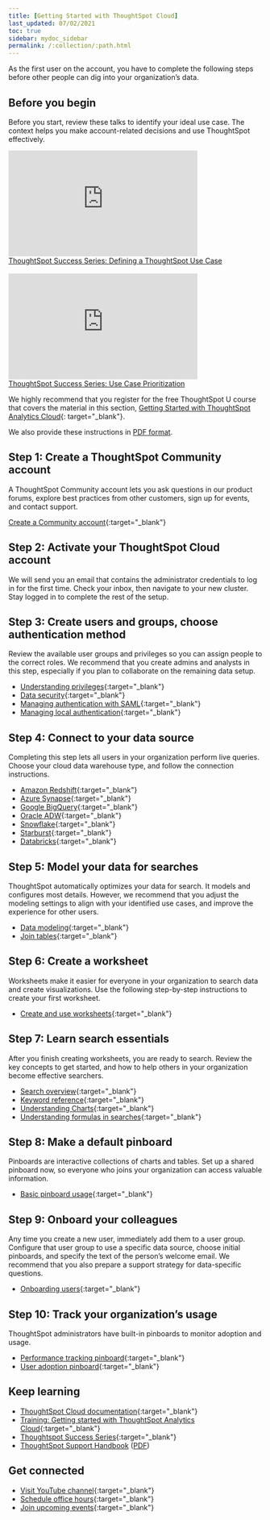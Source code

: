 ```yaml
---
title: [Getting Started with ThoughtSpot Cloud]
last_updated: 07/02/2021
toc: true
sidebar: mydoc_sidebar
permalink: /:collection/:path.html
---
```


As the first user on the account, you have to complete the following steps before other people can dig into your organization’s data.

## Before you begin

Before you start, review these talks to identify your ideal use case. The context helps you make account-related decisions and use ThoughtSpot effectively.

<div><iframe width="375" height="210" src="https://www.youtube.com/embed/_HqB__xe3bo" title="YouTube video player" frameborder="0" allow="accelerometer; autoplay; clipboard-write; encrypted-media; gyroscope; picture-in-picture" allowfullscreen></iframe><br />
<a href="https://youtu.be/_HqB__xe3bo" target="_blank">ThoughtSpot Success Series: Defining a ThoughtSpot Use Case</a>
</div>
<br/>
<div><iframe width="375" height="210" src="https://www.youtube.com/embed/W5dwAmLSwT0" title="YouTube video player" frameborder="0" allow="accelerometer; autoplay; clipboard-write; encrypted-media; gyroscope; picture-in-picture" allowfullscreen></iframe><br />
<a href="https://youtu.be/W5dwAmLSwT0"  target="_blank">ThoughtSpot Success Series: Use Case Prioritization</a>
</div>

We highly recommend that you register for the free ThoughtSpot U course that covers the material in this section, [Getting Started with ThoughtSpot Analytics Cloud](https://training.thoughtspot.com/getting-started-with-thoughtspot-cloud){: target="_blank"}.

We also provide these instructions in <a href="{{ site.baseurl }}/downloads/ts-cloud-get-started.pdf" download>PDF format</a>.

## Step 1: Create a ThoughtSpot Community account

A ThoughtSpot Community account lets you ask questions in our product forums, explore best practices from other customers, sign up for events, and contact support.

[Create a Community account](https://community.thoughtspot.com/customers/s/login/SelfRegister){:target="_blank"}

## Step 2: Activate your ThoughtSpot Cloud account

We will send you an email that contains the administrator credentials to log in for the first time. Check your inbox, then navigate to your new cluster. Stay logged in to complete the rest of the setup.

## Step 3: Create users and groups, choose authentication method

Review the available user groups and privileges so you can assign people to the correct roles. We recommend that you create admins and analysts in this step, especially if you plan to collaborate on the remaining data setup.

- [Understanding privileges]({{site.baseurl}}/end-user/introduction/about-privileges-end-user.html){:target="_blank"}
- [Data security]({{site.baseurl}}/admin/data-security/sharing-security-overview.html){:target="_blank"}
- [Managing authentication with SAML]({{site.baseurl}}/admin/ts-cloud/authentication-integration.html){:target="_blank"}
- [Managing local authentication]({{site.baseurl}}/admin/ts-cloud/authentication-local.html){:target="_blank"}

## Step 4: Connect to your data source
Completing this step lets all users in your organization perform live queries. Choose your cloud data warehouse type, and follow the connection instructions.
- [Amazon Redshift]({{site.baseurl}}/admin/ts-cloud/ts-cloud-embrace-redshift.html){:target="_blank"}
- [Azure Synapse]({{site.baseurl}}/admin/ts-cloud/ts-cloud-embrace-synapse.html){:target="_blank"}
- [Google BigQuery]({{site.baseurl}}/admin/ts-cloud/ts-cloud-embrace-gbq.html){:target="_blank"}
- [Oracle ADW]({{site.baseurl}}/admin/ts-cloud/ts-cloud-embrace-adw.html){:target="_blank"}
- [Snowflake]({{site.baseurl}}/admin/ts-cloud/ts-cloud-embrace-snowflake.html){:target="_blank"}
- [Starburst]({{site.baseurl}}/admin/ts-cloud/ts-cloud-embrace-starburst.html){:target="_blank"}
- [Databricks]({{site.baseurl}}/admin/ts-cloud/ts-cloud-embrace-databricks.html){:target="_blank"}

## Step 5: Model your data for searches

ThoughtSpot automatically optimizes your data for search. It models and configures most details. However, we recommend that you adjust the modeling settings to align with your identified use cases, and improve the experience for other users.

- [Data modeling]({{site.baseurl}}/admin/data-modeling/about-data-modeling-intro.html){:target="_blank"}
- [Join tables]({{site.baseurl}}/admin/ts-cloud/tables-join.html){:target="_blank"}

## Step 6: Create a worksheet

Worksheets make it easier for everyone in your organization to search data and create visualizations. Use the following step-by-step instructions to create your first worksheet.

- [Create and use worksheets]({{site.baseurl}}/admin/worksheets/about-worksheets.html){:target="_blank"}

## Step 7: Learn search essentials

After you finish creating worksheets, you are ready to search. Review the key concepts to get started, and how to help others in your organization become effective searchers.

- [Search overview]({{site.baseurl}}/end-user/search/search-overview.html){:target="_blank"}
- [Keyword reference]({{site.baseurl}}/reference/keywords.html){:target="_blank"}
- [Understanding Charts]({{site.baseurl}}/end-user/search/about-charts.html){:target="_blank"}
- [Understanding formulas in searches]({{site.baseurl}}/complex-search/add-formula-to-search.html){:target="_blank"}

## Step 8: Make a default pinboard

Pinboards are interactive collections of charts and tables. Set up a shared pinboard now, so everyone who joins your organization can access valuable information.

- [Basic pinboard usage]({{site.baseurl}}/end-user/pinboards/about-pinboards.html){:target="_blank"}

## Step 9: Onboard your colleagues

Any time you create a new user, immediately add them to a user group. Configure that user group to use a specific data source, choose initial pinboards, and specify the text of the person’s welcome email. We recommend that you also prepare a support strategy for data-specific questions.

- [Onboarding users]({{site.baseurl}}/end-user/onboarding/intro-onboarding.html){:target="_blank"}

## Step 10: Track your organization’s usage

ThoughtSpot administrators have built-in pinboards to monitor adoption and usage.

- [Performance tracking pinboard]({{site.baseurl}}/admin/ts-cloud/performance-tracking.html){:target="_blank"}
- [User adoption pinboard]({{site.baseurl}}/admin/ts-cloud/user-adoption.html){:target="_blank"}

## Keep learning

- [ThoughtSpot Cloud documentation](https://cloud-docs.thoughtspot.com){:target="_blank"}
- [Training: Getting started with ThoughtSpot Analytics Cloud](https://training.thoughtspot.com/getting-started-with-thoughtspot-cloud){:target="_blank"}
- [Thoughtspot Success Series](https://youtu.be/EYHa8Ck3tdw){:target="_blank"}
- [ThoughtSpot Support Handbook]({{site.baseurl}}/admin/ts-cloud/ts-cloud-support-handbook.html) (<a href="{{ site.baseurl }}/downloads/support-handbook.pdf" download>PDF</a>)

## Get connected

- [Visit YouTube channel](https://www.youtube.com/thoughtspot){:target="_blank"}
- [Schedule office hours](https://thoughtspotcs-officehours.youcanbook.me/){:target="_blank"}
- [Join upcoming events](https://groups.thoughtspot.com/events/#/list){:target="_blank"}
